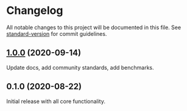 # Changelog

All notable changes to this project will be documented in this file. See [standard-version](https://github.com/conventional-changelog/standard-version) for commit guidelines.

## [1.0.0](https://github.com/spautz/tiny-immutable-set/compare/v0.1.0...v1.0.0) (2020-09-14)

Update docs, add community standards, add benchmarks.

## 0.1.0 (2020-08-22)

Initial release with all core functionality.
